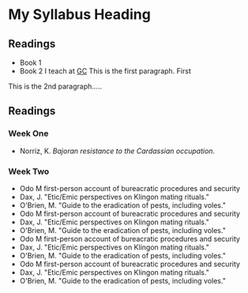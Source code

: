 # My Syllabus Heading 
## Readings
- Book 1
- Book 2
I teach at [GC](http://www.gc.cuny.edu)
This is the first paragraph. First

This is the 2nd paragraph.....
## Readings

### Week One

- Norriz, K. *Bajoran resistance to the Cardassian occupation.*

### Week Two

- Odo M first-person account of bureacratic procedures and security
- Dax, J. "Etic/Emic perspectives on Klingon mating rituals."
- O'Brien, M. "Guide to the eradication of pests, including voles."
- Odo M first-person account of bureacratic procedures and security
- Dax, J. "Etic/Emic perspectives on Klingon mating rituals."
- O'Brien, M. "Guide to the eradication of pests, including voles."
- Odo M first-person account of bureacratic procedures and security
- Dax, J. "Etic/Emic perspectives on Klingon mating rituals."
- O'Brien, M. "Guide to the eradication of pests, including voles."
- Odo M first-person account of bureacratic procedures and security
- Dax, J. "Etic/Emic perspectives on Klingon mating rituals."
- O'Brien, M. "Guide to the eradication of pests, including voles."